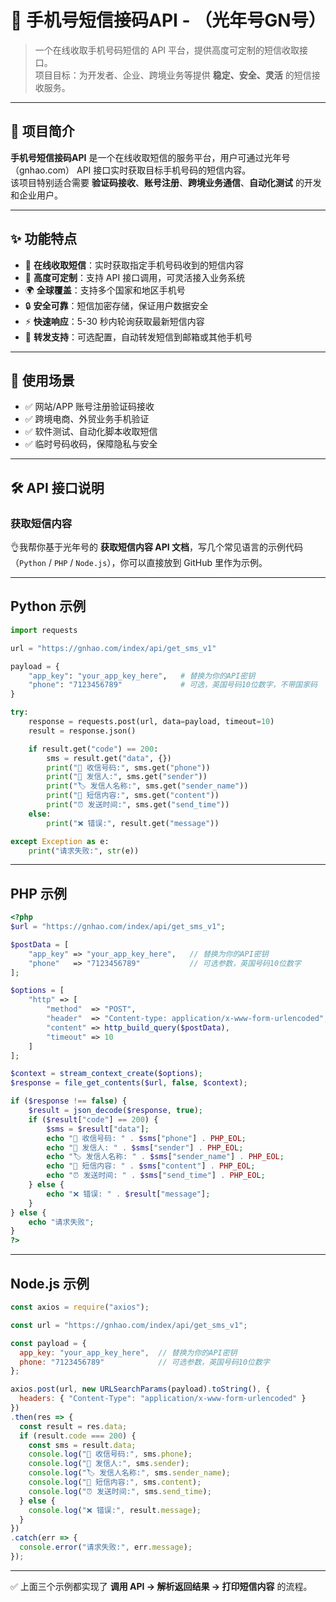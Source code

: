 # 📱 手机号短信接码API - （光年号GN号）

> 一个在线收取手机号码短信的 API 平台，提供高度可定制的短信收取接口。  
> 项目目标：为开发者、企业、跨境业务等提供 **稳定、安全、灵活** 的短信接收服务。  

---

## 🚀 项目简介

**手机号短信接码API** 是一个在线收取短信的服务平台，用户可通过光年号（gnhao.com） API 接口实时获取目标手机号码的短信内容。  
该项目特别适合需要 **验证码接收**、**账号注册**、**跨境业务通信**、**自动化测试** 的开发和企业用户。  

---

## ✨ 功能特点

- 📩 **在线收取短信**：实时获取指定手机号码收到的短信内容  
- 🔑 **高度可定制**：支持 API 接口调用，可灵活接入业务系统  
- 🌍 **全球覆盖**：支持多个国家和地区手机号  
- 🔒 **安全可靠**：短信加密存储，保证用户数据安全  
- ⚡ **快速响应**：5-30 秒内轮询获取最新短信内容  
- 🔄 **转发支持**：可选配置，自动转发短信到邮箱或其他手机号  

---

## 📖 使用场景

- ✅ 网站/APP 账号注册验证码接收  
- ✅ 跨境电商、外贸业务手机验证  
- ✅ 软件测试、自动化脚本收取短信  
- ✅ 临时号码收码，保障隐私与安全  

---

## 🛠 API 接口说明

### 获取短信内容

👌我帮你基于光年号的 **获取短信内容 API 文档**，写几个常见语言的示例代码（`Python` / `PHP` / `Node.js`），你可以直接放到 GitHub 里作为示例。

---

## Python 示例

```python
import requests

url = "https://gnhao.com/index/api/get_sms_v1"

payload = {
    "app_key": "your_app_key_here",   # 替换为你的API密钥
    "phone": "7123456789"             # 可选，英国号码10位数字，不带国家码
}

try:
    response = requests.post(url, data=payload, timeout=10)
    result = response.json()

    if result.get("code") == 200:
        sms = result.get("data", {})
        print("📩 收信号码:", sms.get("phone"))
        print("👤 发信人:", sms.get("sender"))
        print("🏷️ 发信人名称:", sms.get("sender_name"))
        print("📝 短信内容:", sms.get("content"))
        print("⏰ 发送时间:", sms.get("send_time"))
    else:
        print("❌ 错误:", result.get("message"))

except Exception as e:
    print("请求失败:", str(e))
```

---

## PHP 示例

```php
<?php
$url = "https://gnhao.com/index/api/get_sms_v1";

$postData = [
    "app_key" => "your_app_key_here",   // 替换为你的API密钥
    "phone"   => "7123456789"           // 可选参数，英国号码10位数字
];

$options = [
    "http" => [
        "method"  => "POST",
        "header"  => "Content-type: application/x-www-form-urlencoded",
        "content" => http_build_query($postData),
        "timeout" => 10
    ]
];

$context = stream_context_create($options);
$response = file_get_contents($url, false, $context);

if ($response !== false) {
    $result = json_decode($response, true);
    if ($result["code"] == 200) {
        $sms = $result["data"];
        echo "📩 收信号码: " . $sms["phone"] . PHP_EOL;
        echo "👤 发信人: " . $sms["sender"] . PHP_EOL;
        echo "🏷️ 发信人名称: " . $sms["sender_name"] . PHP_EOL;
        echo "📝 短信内容: " . $sms["content"] . PHP_EOL;
        echo "⏰ 发送时间: " . $sms["send_time"] . PHP_EOL;
    } else {
        echo "❌ 错误: " . $result["message"];
    }
} else {
    echo "请求失败";
}
?>
```

---

## Node.js 示例

```javascript
const axios = require("axios");

const url = "https://gnhao.com/index/api/get_sms_v1";

const payload = {
  app_key: "your_app_key_here",  // 替换为你的API密钥
  phone: "7123456789"            // 可选参数，英国号码10位数字
};

axios.post(url, new URLSearchParams(payload).toString(), {
  headers: { "Content-Type": "application/x-www-form-urlencoded" }
})
.then(res => {
  const result = res.data;
  if (result.code === 200) {
    const sms = result.data;
    console.log("📩 收信号码:", sms.phone);
    console.log("👤 发信人:", sms.sender);
    console.log("🏷️ 发信人名称:", sms.sender_name);
    console.log("📝 短信内容:", sms.content);
    console.log("⏰ 发送时间:", sms.send_time);
  } else {
    console.log("❌ 错误:", result.message);
  }
})
.catch(err => {
  console.error("请求失败:", err.message);
});
```

---

✅ 上面三个示例都实现了 **调用 API → 解析返回结果 → 打印短信内容** 的流程。

